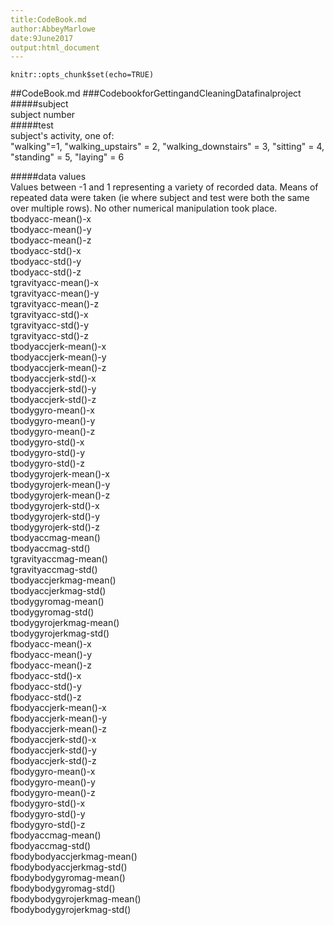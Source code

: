 ```yaml
---
title:CodeBook.md
author:AbbeyMarlowe
date:9June2017
output:html_document
---
```


```{rsetup,include=FALSE}
knitr::opts_chunk$set(echo=TRUE)
```

##CodeBook.md
###CodebookforGettingandCleaningDatafinalproject
#####subject  
    subject number  
#####test  
    subject's activity, one of:  
        "walking"=1, "walking_upstairs" = 2, "walking_downstairs" = 3,
        "sitting" = 4, "standing" = 5, "laying" = 6  
        
#####data values  
    Values between -1 and 1 representing a variety of recorded data.  Means of 
    repeated data were taken (ie where subject and test were both the same
    over multiple rows).  No other numerical manipulation took place.  
        tbodyacc-mean()-x  
        tbodyacc-mean()-y  
        tbodyacc-mean()-z  
        tbodyacc-std()-x  
        tbodyacc-std()-y  
        tbodyacc-std()-z  
        tgravityacc-mean()-x  
        tgravityacc-mean()-y  
        tgravityacc-mean()-z  
        tgravityacc-std()-x  
        tgravityacc-std()-y  
        tgravityacc-std()-z  
        tbodyaccjerk-mean()-x  
        tbodyaccjerk-mean()-y  
        tbodyaccjerk-mean()-z  
        tbodyaccjerk-std()-x  
        tbodyaccjerk-std()-y  
        tbodyaccjerk-std()-z  
        tbodygyro-mean()-x  
        tbodygyro-mean()-y  
        tbodygyro-mean()-z  
        tbodygyro-std()-x  
        tbodygyro-std()-y  
        tbodygyro-std()-z  
        tbodygyrojerk-mean()-x  
        tbodygyrojerk-mean()-y  
        tbodygyrojerk-mean()-z  
        tbodygyrojerk-std()-x  
        tbodygyrojerk-std()-y  
        tbodygyrojerk-std()-z  
        tbodyaccmag-mean()  
        tbodyaccmag-std()  
        tgravityaccmag-mean()  
        tgravityaccmag-std()  
        tbodyaccjerkmag-mean()  
        tbodyaccjerkmag-std()  
        tbodygyromag-mean()  
        tbodygyromag-std()  
        tbodygyrojerkmag-mean()  
        tbodygyrojerkmag-std()  
        fbodyacc-mean()-x  
        fbodyacc-mean()-y  
        fbodyacc-mean()-z  
        fbodyacc-std()-x  
        fbodyacc-std()-y  
        fbodyacc-std()-z  
        fbodyaccjerk-mean()-x  
        fbodyaccjerk-mean()-y  
        fbodyaccjerk-mean()-z  
        fbodyaccjerk-std()-x  
        fbodyaccjerk-std()-y  
        fbodyaccjerk-std()-z  
        fbodygyro-mean()-x  
        fbodygyro-mean()-y  
        fbodygyro-mean()-z  
        fbodygyro-std()-x  
        fbodygyro-std()-y  
        fbodygyro-std()-z  
        fbodyaccmag-mean()  
        fbodyaccmag-std()  
        fbodybodyaccjerkmag-mean()  
        fbodybodyaccjerkmag-std()  
        fbodybodygyromag-mean()  
        fbodybodygyromag-std()  
        fbodybodygyrojerkmag-mean()  
        fbodybodygyrojerkmag-std()  